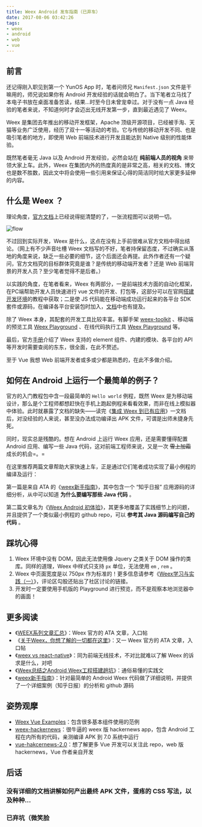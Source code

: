 ```yaml
---
title: Weex Android 发车指南（已弃车）
date: 2017-08-06 03:42:26
tags:
- weex
- android
- web
- vue
---
```


## 前言

还记得刚入职见到第一个 YunOS App 时，笔者问师兄 `Manifest.json` 文件是干嘛用的，师兄说如果你有 Android 开发经验的话就会明白了。当下笔者立马找了本电子书放在桌面准备苦读，结果...时至今日未曾宠幸过。对于没有一点 Java 经验的笔者来说，不知道何时才会迈出无线开发第一步，直到最近遇见了 Weex。
<!-- more -->

Weex 是集团去年推出的移动开发框架，Apache 顶级开源项目，已经被手淘、天猫等业务广泛使用，经历了双十一等活动的考验。它与传统的移动开发不同、也是吸引笔者的地方，即使用 Web 前端技术进行开发且能达到 Native 级别的性能体验。

既然笔者毫无 Java 以及 Android 开发经验，必然会站在 **纯前端人员的视角** 来带领大家上车。此外，Weex 在集团内外的热度真的是非常之高，相关的文档、博文也是数不胜数，因此文中将会使用一些引用来保证心得的简洁同时给大家更多延伸的内容。



## 什么是 Weex ？

理论角度，[官方文档](http://weex.apache.org/cn/guide/intro/how-it-works.html)上已经说得挺清楚的了，一张流程图可以说明一切。

![flow](http://weex.apache.org/cn/guide/images/flow.png)



不过回到实际开发，Weex 是什么，这点在没有上手前很难从官方文档中得出结论。（网上有不少声音吐槽 Weex 文档写的不好，笔者持保留态度，不过确实从落地的角度来说，缺乏一些必要的细节，这个后面还会再提。此外作者还有一个疑问，官方文档究的目标群体究竟是谁？是传统的移动端开发者？还是 Web 前端背景的开发人员？至少笔者觉得不是后者。）

以实践的角度，在笔者看来，Weex 有两部分，一是前端技术方面的自动化框架，在PC端帮助开发人员快速进行 vue 文件的开发、打包等，这部分可以在官网[搭建开发环境](http://weex.apache.org/cn/guide/set-up-env.html)的教程中获取；二是使 JS 代码能在移动端成功运行起来的各平台 SDK 套件或源码，在编译各平台安装包时加入，[文档](http://weex.apache.org/cn/guide/integrate-to-your-app.html)中也有提及。

除了 Weex 本身，其配套的开发工具比较丰富。有脚手架 [weex-toolkit](http://weex.apache.org/cn/guide/tools/toolkit.html) 、移动端的预览工具 [Weex Playground](http://weex.apache.org/cn/playground.html) 、在线代码执行工具 [Weex Playground](http://dotwe.org/vue) 等。

最后，官方[手册](http://weex.apache.org/cn/references/)介绍了 Weex 支持的 element 组件、内建的模块、各平台的 API 等开发时需要查阅的东东，很全面，在此不赘述。

至于 Vue 我想 Web 前端开发者或多或少都是熟悉的，在此不多做介绍。



## 如何在 Android 上运行一个最简单的例子？

官方的入门教程包中含一段最简单的 `Hello world` 例程，既然 Weex 是为移动端设计，那么是个工程师都想赶快在手机上跑起例程来看看效果，而非在线上模拟器中体验。此时就暴露了文档的缺失——读完《[集成 Weex 到已有应用](https://weex.incubator.apache.org/cn/guide/integrate-to-your-app.html)》一文档后，对没经验的人来说，甚至没办法成功编译出 APK 文件，可谓是出师未捷身先死。

同时，现实总是残酷的。想在 Android 上运行 Weex 应用，还是需要懂得配置 Android 应用、编写一些 Java 代码，这对前端工程师来说，又是一次 ~~雪上加霜~~ 成长的机会=。=

在这里推荐两篇文章帮助大家快速上车，正是通过它们笔者成功实现了最小例程的编译及运行：

第一篇是来自 ATA 的《[weex新手指南](https://www.atatech.org/articles/57091)》，其中包含一个 “知乎日报” 应用源码的详细分析，从中可以知道 **为什么要编写那些 Java 代码** 。

第二篇文章名为《[Weex Android 初体验](http://blog.csdn.net/mengzuixilou/article/details/52690960)》，其更多地覆盖了实践细节上的问题，并且提供了一个类似最小例程的 github repo，可以 **参考其 Java 源码编写自己的代码** 。



## 踩坑心得

1. Weex 环境中没有 DOM，因此无法使用像 Jquery 之类关于 DOM 操作的类库。同样的道理，Weex 中样式只支持 `px` 单位，无法使用 `em` , `rem` 。
2. Weex 中页面宽度是以 750px 作为标准的！更多信息请参考《[Weex学习与实践（一）](http://coderyi.com/posts/weex1/)》，评论区勾股还贴出了社区讨论的链接。
3. 开发时一定要使用手机版的 Playground 进行预览，而不是观察本地浏览器中的画面！


## 更多阅读

- 《[WEEX系列文章汇总](https://www.atatech.org/articles/65406)》：Weex 官方的 ATA 文章，入口帖
- 《[关于Weex，你想了解的一切都在这里](https://www.atatech.org/articles/58474)》：又一 Weex 官方的 ATA 文章，入口帖
- 《[weex vs react-native](https://yq.aliyun.com/articles/57996)》：同为前端无线技术，不对比就难以了解 Weex 的诉求是什么，对吧
- 《[Weex总结之Android Weex工程搭建趟坑](https://www.atatech.org/articles/58910)》：通俗易懂的实践文
- 《[weex新手指南](https://www.atatech.org/articles/57091)》：针对最简单的 Android Weex 代码做了详细说明，并提供了一个详细案例（知乎日报）的分析和 github 源码



## 姿势观摩

- [Weex Vue Examples](https://github.com/Hanks10100/weex-vue-examples)：包含很多基本组件使用的范例
- [weex-hackernews](https://github.com/weexteam/weex-hackernews)：很牛逼的 weex 版 hackernews app，包含 Android 工程在内所有的代码，亲测编译 APK 到 7.0 系统中运行
- [vue-hakcernews-2.0](https://github.com/vuejs/vue-hackernews-2.0)：想了解更多 Vue 开发可以关注此 repo，web 版 hackernews，Vue 作者亲自开发

## 后话

### 没有详细的文档讲解如何产出最终 APK 文件，蛋疼的 CSS 写法，以及种种...
### 已弃坑（微笑脸
